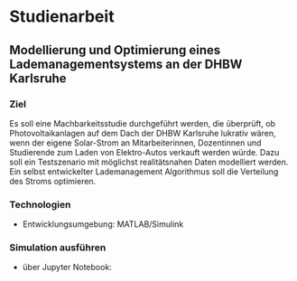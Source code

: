 # Studienarbeit
## Modellierung und Optimierung eines Lademanagementsystems an der DHBW Karlsruhe
### Ziel
Es soll eine Machbarkeitsstudie durchgeführt werden, die überprüft, ob Photovoltaikanlagen auf dem Dach der DHBW Karlsruhe lukrativ wären, wenn der eigene Solar-Strom an Mitarbeiterinnen, Dozentinnen und Studierende zum Laden von Elektro-Autos verkauft werden würde. Dazu soll ein Testszenario mit möglichst realitätsnahen Daten modelliert werden. Ein selbst entwickelter Lademanagement Algorithmus soll die Verteilung des Stroms optimieren.

### Technologien
- Entwicklungsumgebung: MATLAB/Simulink

### Simulation ausführen
- über Jupyter Notebook: 
